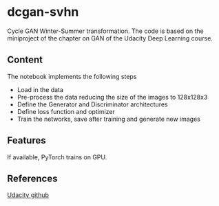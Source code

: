 # dcgan-svhn
Cycle GAN Winter-Summer transformation. The code is based on the miniproject of the chapter on GAN of the Udacity Deep Learning course. 

## Content
The notebook implements the following steps
* Load in the data
* Pre-process the data reducing the size of the images to 128x128x3
* Define the Generator and Discriminator architectures
* Define loss function and optimizer
* Train the networks, save after training and generate new images
## Features
If available, PyTorch trains on GPU.

## References
[Udacity github](https://github.com/udacity/deep-learning-v2-pytorch.git)
